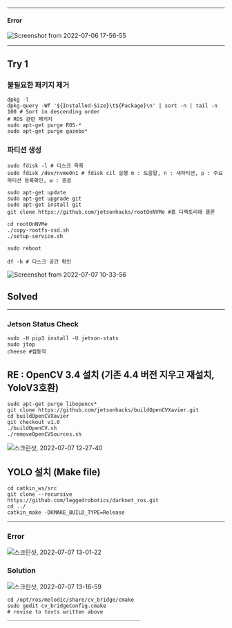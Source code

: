 __________________________________________
#### Error
![Screenshot from 2022-07-06 17-56-55](https://user-images.githubusercontent.com/88171531/177512047-91e7dac3-d3c2-4560-a0cf-daf0d9c60688.png)
___________________________________________

## Try 1
### 불필요한 패키지 제거
```
dpkg -l
dpkg-query -Wf '${Installed-Size}\t${Package}\n' | sort -n | tail -n 100 # Sort in descending order
# ROS 관련 패키지
sudo apt-get purge ROS-*
sudo apt-get purge gazebo*

```
### 파티션 생성
```
sudo fdisk -l # 디스크 목록
sudo fdisk /dev/nvme0n1 # fdisk cil 실행 m : 도움말, n : 새파티션, p : 주요파티션 등록확인, w : 종료

sudo apt-get update
sudo apt-get upgrade git
sudo apt-get install git
git clone https://github.com/jetsonhacks/rootOnNVMe #홈 디렉토리에 클론

cd rootOnNVMe
./copy-rootfs-ssd.sh
./setup-service.sh

sudo reboot

df -h # 디스크 공간 확인
```
![Screenshot from 2022-07-07 10-33-56](https://user-images.githubusercontent.com/88171531/177673167-8e1b9c93-b414-4005-a100-48f27b89b2eb.png)

## Solved
___________________________________________

### Jetson Status Check
```
sudo -H pip3 install -U jetson-stats
sudo jtop
cheese #캠동작
```

## RE : OpenCV 3.4 설치 (기존 4.4 버전 지우고 재설치, YoloV3호환)
```
sudo apt-get purge libopencv*
git clone https://github.com/jetsonhacks/buildOpenCVXavier.git
cd buildOpenCVXavier
git checkout v1.0
./buildOpenCV.sh
./removeOpenCVSources.sh
```
![스크린샷, 2022-07-07 12-27-40](https://user-images.githubusercontent.com/88171531/177684453-348a3772-0cc2-45a0-99c4-0ebaa00bc77e.png)

## YOLO 설치 (Make file)
```
cd catkin_ws/src
git clone --recursive https://github.com/leggedrobotics/darknet_ros.git
cd ../
catkin_make -DKMAKE_BUILD_TYPE=Release
```
___________________________________________
### Error
![스크린샷, 2022-07-07 13-01-22](https://user-images.githubusercontent.com/88171531/177688175-a3d0bbdf-8d2d-424a-a52b-f0cc5b6fe46f.png)
### Solution
![스크린샷, 2022-07-07 13-16-59](https://user-images.githubusercontent.com/88171531/177690141-f12d077e-5a85-4a70-93f6-99c892a88e85.png)
```
cd /opt/ros/melodic/share/cv_bridge/cmake
sudo gedit cv_bridgeConfig.cmake
# revise to texts written above 
___________________________________________


